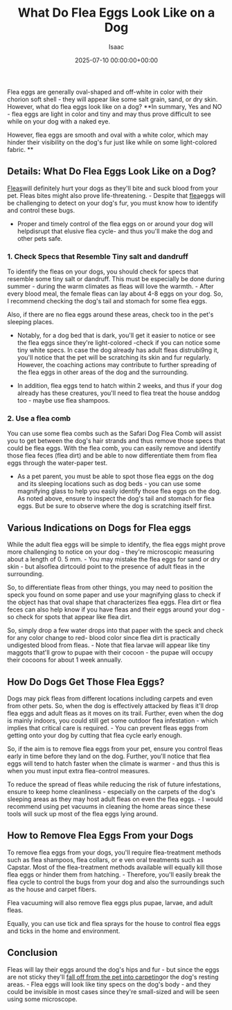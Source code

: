 ﻿---
title: What Do Flea Eggs Look Like on a Dog
description: Flea eggs are generally oval-shaped and off-white in color with their chorion soft shell - they will appear like some salt grain, sand, or dry skin.
slug: /what-do-flea-eggs-look-like-on-a-dog/
date: 2025-07-10 00:00:00+00:00
lastmod: 2025-07-10 00:00:00+03:00
author: Isaac
categories:

- Fleas

- Guide
tags:

- fleas

- flea

- egg
layout: post
---

Flea eggs are generally oval-shaped and off-white in color with their chorion soft shell - they will appear like some salt grain, sand, or dry skin. However, what do flea eggs look like on a dog? **In summary, Yes and NO - flea eggs are light in color and tiny and may thus prove difficult to see while on your dog with a naked eye.

However, flea eggs are smooth and oval with a white color, which may hinder their visibility on the dog's fur just like while on some light-colored fabric. **

##  Details: What Do Flea Eggs Look Like on a Dog?

[Fleas](https://pestpolicy.com/flea-eggs-vs-dandruff/)will definitely hurt your dogs as they'll bite and suck blood from your pet. Fleas bites might also prove life-threatening. - Despite that [flea](https://pestpolicy.com/how-long-do-flea-eggs-take-to-hatch/)eggs will be challenging to detect on your dog's fur, you must know how to identify and control these bugs.

- Proper and timely control of the flea eggs on or around your dog will helpdisrupt that elusive flea cycle- and thus you'll make the dog and other pets safe.

###  1. Check Specs that Resemble Tiny salt and dandruff

To identify the fleas on your dogs, you should check for specs that resemble some tiny salt or dandruff. This must be especially be done during summer - during the warm climates as fleas will love the warmth. - After every blood meal, the female fleas can lay about 4-8 eggs on your dog. So, I recommend checking the dog's tail and stomach for some flea eggs.

Also, if there are no flea eggs around these areas, check too in the pet's sleeping places.

- Notably, for a dog bed that is dark, you'll get it easier to notice or see the flea eggs since they're light-colored -check if you can notice some tiny white specs. In case the dog already has adult fleas distrubi9ng it, you'll notice that the pet will be scratching its skin and fur regularly. However, the coaching actions may contribute to further spreading of the flea eggs in other areas of the dog and the surrounding.

- In addition, flea eggs tend to hatch within 2 weeks, and thus if your dog already has these creatures, you'll need to flea treat the house anddog too - maybe use flea shampoos.

###  2. Use a flea comb

You can use some flea combs such as the Safari Dog Flea Comb will assist you to get between the dog's hair strands and thus remove those specs that could be flea eggs. With the flea comb, you can easily remove and identify those flea feces (flea dirt) and be able to now differentiate them from flea eggs through the water-paper test.

- As a pet parent, you must be able to spot those flea eggs on the dog and its sleeping locations such as dog beds - you can use some magnifying glass to help you easily identify those flea eggs on the dog. As noted above, ensure to inspect the dog's tail and stomach for flea eggs. But be sure to observe where the dog is scratching itself first.

##  Various Indications on Dogs for Flea eggs

While the adult flea eggs will be simple to identify, the flea eggs might prove more challenging to notice on your dog - they're microscopic measuring about a length of 0. 5 mm. - You may mistake the flea eggs for sand or dry skin - but alsoflea dirtcould point to the presence of adult fleas in the surrounding.

So, to differentiate fleas from other things, you may need to position the speck you found on some paper and use your magnifying glass to check if the object has that oval shape that characterizes flea eggs. Flea dirt or flea feces can also help know if you have fleas and their eggs around your dog - so check for spots that appear like flea dirt.

So, simply drop a few water drops into that paper with the speck and check for any color change to red- blood color since flea dirt is practically undigested blood from fleas. - Note that flea larvae will appear like tiny maggots that'll grow to pupae with their cocoon - the pupae will occupy their cocoons for about 1 week annually.

##  How Do Dogs Get Those Flea Eggs?

Dogs may pick fleas from different locations including carpets and even from other pets. So, when the dog is effectively attacked by fleas it'll drop flea eggs and adult fleas as it moves on its trail. Further, even when the dog is mainly indoors, you could still get some outdoor flea infestation - which implies that critical care is required. - You can prevent fleas eggs from getting onto your dog by cutting that flea cycle early enough.

So, if the aim is to remove flea eggs from your pet, ensure you control fleas early in time before they land on the dog. Further, you'll notice that flea eggs will tend to hatch faster when the climate is warmer - and thus this is when you must input extra flea-control measures.

To reduce the spread of fleas while reducing the risk of future infestations, ensure to keep home cleanliness - especially on the carpets of the dog's sleeping areas as they may host adult fleas on even the flea eggs. - I would recommend using pet vacuums in cleaning the home areas since these tools will suck up most of the flea eggs lying around.

##  How to Remove Flea Eggs From your Dogs

To remove flea eggs from your dogs, you'll require flea-treatment methods such as flea shampoos, flea collars, or e ven oral treatments such as Capstar. Most of the flea-treatment methods available will equally kill those flea eggs or hinder them from hatching. - Therefore, you'll easily break the flea cycle to control the bugs from your dog and also the surroundings such as the house and carpet fibers.

Flea vacuuming will also remove flea eggs plus pupae, larvae, and adult fleas.

Equally, you can use tick and flea sprays for the house to control flea eggs and ticks in the home and environment.

##  Conclusion

Fleas will lay their eggs around the dog's hips and fur - but since the eggs are not sticky they'll [fall off from the pet into carpeting](https://pestpolicy.com/where-do-fleas-lay-eggs/)or the dog's resting areas. - Flea eggs will look like tiny specs on the dog's body - and they could be invisible in most cases since they're small-sized and will be seen using some microscope.
